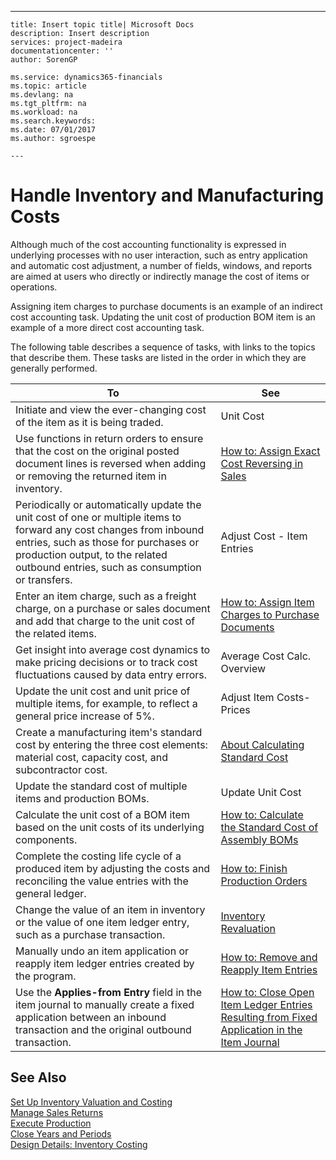 ---
    title: Insert topic title| Microsoft Docs
    description: Insert description
    services: project-madeira
    documentationcenter: ''
    author: SorenGP

    ms.service: dynamics365-financials
    ms.topic: article
    ms.devlang: na
    ms.tgt_pltfrm: na
    ms.workload: na
    ms.search.keywords:
    ms.date: 07/01/2017
    ms.author: sgroespe

    ---
# Handle Inventory and Manufacturing Costs
Although much of the cost accounting functionality is expressed in underlying processes with no user interaction, such as entry application and automatic cost adjustment, a number of fields, windows, and reports are aimed at users who directly or indirectly manage the cost of items or operations.  
  
 Assigning item charges to purchase documents is an example of an indirect cost accounting task. Updating the unit cost of production BOM item is an example of a more direct cost accounting task.  
  
 The following table describes a sequence of tasks, with links to the topics that describe them. These tasks are listed in the order in which they are generally performed.  
  
|**To**|**See**|  
|------------|-------------|  
|Initiate and view the ever-changing cost of the item as it is being traded.|Unit Cost|  
|Use functions in return orders to ensure that the cost on the original posted document lines is reversed when adding or removing the returned item in inventory.|[How to: Assign Exact Cost Reversing in Sales](../how-to-assign-exact-cost-reversing-in-sales.md)|  
|Periodically or automatically update the unit cost of one or multiple items to forward any cost changes from inbound entries, such as those for purchases or production output, to the related outbound entries, such as consumption or transfers.|Adjust Cost - Item Entries|  
|Enter an item charge, such as a freight charge, on a purchase or sales document and add that charge to the unit cost of the related items.|[How to: Assign Item Charges to Purchase Documents](../How%20to:%20Assign%20Item%20Charges%20to%20Purchase%20Documents.md)|  
|Get insight into average cost dynamics to make pricing decisions or to track cost fluctuations caused by data entry errors.|Average Cost Calc. Overview|  
|Update the unit cost and unit price of multiple items, for example, to reflect a general price increase of 5%.|Adjust Item Costs-Prices|  
|Create a manufacturing item's standard cost by entering the three cost elements: material cost, capacity cost, and subcontractor cost.|[About Calculating Standard Cost](../about-calculating-standard-cost.md)|  
|Update the standard cost of multiple items and production BOMs.|Update Unit Cost|  
|Calculate the unit cost of a BOM item based on the unit costs of its underlying components.|[How to: Calculate the Standard Cost of Assembly BOMs](../how-to-calculate-the-standard-cost-of-assembly-boms.md)|  
|Complete the costing life cycle of a produced item by adjusting the costs and reconciling the value entries with the general ledger.|[How to: Finish Production Orders](../how-to-finish-production-orders.md)|  
|Change the value of an item in inventory or the value of one item ledger entry, such as a purchase transaction.|[Inventory Revaluation](../inventory-revaluation.md)|  
|Manually undo an item application or reapply item ledger entries created by the program.|[How to: Remove and Reapply Item Entries](../how-to-remove-and-reapply-item-entries.md)|  
|Use the **Applies-from Entry** field in the item journal to manually create a fixed application between an inbound transaction and the original outbound transaction.|[How to: Close Open Item Ledger Entries Resulting from Fixed Application in the Item Journal](../how-to-close-open-item-ledger-entries-resulting-from-fixed-application-in-the-item-journal.md)|  
  
## See Also  
 [Set Up Inventory Valuation and Costing](../set-up-inventory-valuation-and-costing.md)   
 [Manage Sales Returns](../manage-sales-returns.md)   
 [Execute Production](../execute-production.md)   
 [Close Years and Periods](../close-years-and-periods.md)   
 [Design Details: Inventory Costing](../design-details-inventory-costing.md)